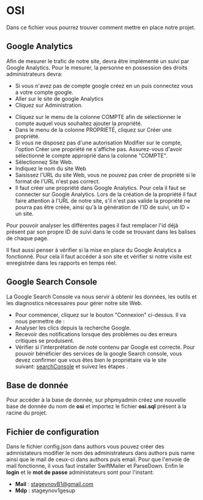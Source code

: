 # OSI

Dans ce fichier vous pourrez trouver comment mettre en place notre projet.   
## Google Analytics

 Afin de mesurer le trafic de notre site, devra être implémenté un suivi par Google Analytics.
 Pour le mesurer, la personne en possession des droits administrateurs devra:
   * Si vous n'avez pas de compte google créez en un puis connectez vous a votre compte google.
   * Aller sur le site de google Analytics
   * Cliquez sur Administration.
   + Cliquez sur le menu de la colonne COMPTE afin de sélectionner le compte auquel vous souhaitez ajouter la propriété.
   + Dans le menu de la colonne PROPRIÉTÉ, cliquez sur Créer une propriété.
   + Si vous ne disposez pas d'une autorisation Modifier sur le compte, l'option Créer une propriété ne s'affiche pas. Assurez-vous d'avoir sélectionné le compte approprié dans la colonne "COMPTE".
   + Sélectionnez Site Web.
   + Indiquez le nom du site Web
   + Saisissez l'URL du site Web, vous ne pouvez pas créer de propriété si le format de l'URL n'est pas correct.
   + Il faut créer une propriété dans Google Analytics. Pour cela il faut se connecter sur Google Analytics. Lors de la création de la propriété il faut faire attention à l'URL de notre site, s'il n'est pas valide la propriété ne pourra pas être créée, ainsi qu'à la génération de l'ID de suivi, un ID = un site.

Pour pouvoir analyser les différentes pages il faut remplacer l'id déjà présent par son propre ID de suivi dans le code se trouvant dans les balises <head> de chaque page.

Il faut aussi penser à vérifier si la mise en place du Google Analytics a fonctionné. Pour cela il faut accéder à son site et vérifier si notre visite est enregistrée dans les rapports en temps réel.

## Google Search Console
La Google Search Console va nous servir à obtenir les données, les outils et les diagnostics nécessaires pour gérer notre site Web.
 * Pour commencer, cliquez sur le bouton "Connexion" ci-dessus.
Il va nous permettre de :
 * Analyser les clics depuis la recherche Google.
 * Recevoir des notifications lorsque des problèmes ou des erreurs critiques se produisent.
 * Vérifier si l'interprétation de note contenu par Google est correcte.
Pour pouvoir bénéficier des services de la google Search console, vous devez confirmer que vous êtes bien le propriétaire via le site suivant: [searchConsole](https://www.google.com/webmasters/tools/home) et suivez les étapes .

## Base de donnée
Pour accéder à la base de donnée, sur phpmyadmin créez une nouvelle base de donnée du nom de **osi** et importez le fichier **osi.sql** présent à la racine du projet. 

## Fichier de configuration

  Dans le fichier config.json dans authors vous pouvez créer des admnistateurs modifier le nom des administrateurs dans authors puis name ainsi que le mail de ceux-ci dans authors puis email.
 Pour que l'envoie de mail fonctionne, il vous faut installer SwiftMailer et ParseDown.
 Enfin le **login** et le **mot de passe** administateurs sont pour l'instant: 
   * **Mail** : stageynovB1@gmail.com
   * **Mdp** : stageynov1gesup
  
 
 


  
